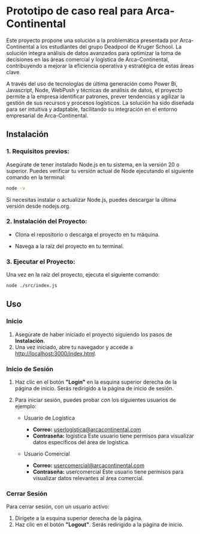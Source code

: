 # Prototipo de caso real para Arca-Continental

Este proyecto propone una solución a la problemática presentada por Arca-Continental a los estudiantes del grupo Deadpool de Kruger School. La solución integra análisis de datos avanzados para optimizar la toma de decisiones en las áreas comercial y logística de Arca-Continental, contribuyendo a mejorar la eficiencia operativa y estratégica de estas áreas clave.

A través del uso de tecnologías de última generación como Power Bi, Javascript, Node, WebPush y técnicas de análisis de datos, el proyecto permite a la empresa identificar patrones, prever tendencias y agilizar la gestión de sus recursos y procesos logísticos. La solución ha sido diseñada para ser intuitiva y adaptable, facilitando su integración en el entorno empresarial de Arca-Continental.

## Instalación
### 1. Requisitos previos:
Asegúrate de tener instalado Node.js en tu sistema, en la versión 20 o superior. Puedes verificar tu versión actual de Node ejecutando el siguiente comando en la terminal:
```sh
node -v
```
Si necesitas instalar o actualizar Node.js, puedes descargar la última versión desde nodejs.org.

### 2. Instalación del Proyecto:

* Clona el repositorio o descarga el proyecto en tu máquina.

* Navega a la raíz del proyecto en tu terminal.

### 3. Ejecutar el Proyecto:
Una vez en la raíz del proyecto, ejecuta el siguiente comando:

```sh
node ./src/index.js
```
## Uso

### Inicio
1. Asegúrate de haber iniciado el proyecto siguiendo los pasos de **Instalación**.
2. Una vez iniciado, abre tu navegador y accede a [http://localhost:3000/index.html](http://localhost:3000/index.html).

### Inicio de Sesión
1. Haz clic en el botón **"Login"** en la esquina superior derecha de la página de inicio. Serás redirigido a la página de inicio de sesión.

2. Para iniciar sesión, puedes probar con los siguientes usuarios de ejemplo:

    * Usuario de Logística

        * **Correo:** userlogistica@arcacontinental.com
        * **Contraseña:** logistica
        Este usuario tiene permisos para visualizar datos específicos del área de logística.

    * Usuario Comercial

        * **Correo:** usercomercial@arcacontinental.com
        * **Contraseña:** usercomercial
        Este usuario tiene permisos para visualizar datos relevantes al área comercial.

### Cerrar Sesión
Para cerrar sesión, con un usuario activo:

1. Dirígete a la esquina superior derecha de la página.
2. Haz clic en el botón **"Logout"**. Serás redirigido a la página de inicio.
